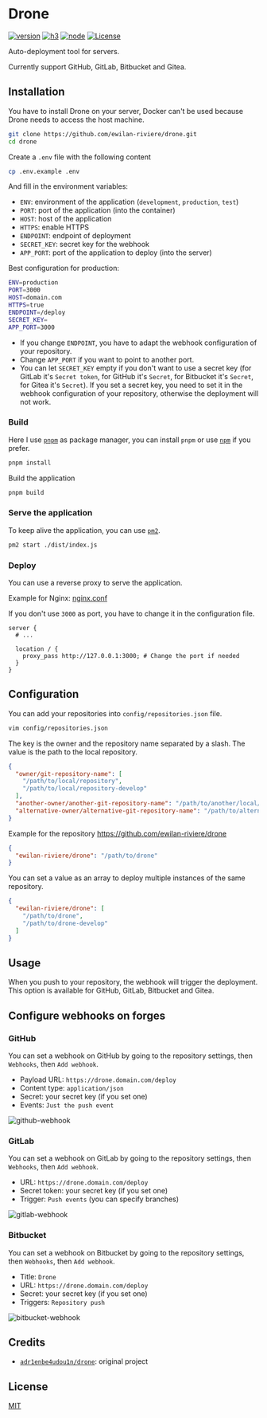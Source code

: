 # Drone

[![version][version-src]][version-href]
[![h3][h3-version-src]][h3-version-href]
[![node][node-version-src]][node-version-href]
[![License][license-src]][license-href]

Auto-deployment tool for servers.

Currently support GitHub, GitLab, Bitbucket and Gitea.

## Installation

You have to install Drone on your server, Docker can't be used because Drone needs to access the host machine.

```bash
git clone https://github.com/ewilan-riviere/drone.git
cd drone
```

Create a `.env` file with the following content

```bash
cp .env.example .env
```

And fill in the environment variables:

- `ENV`: environment of the application (`development`, `production`, `test`)
- `PORT`: port of the application (into the container)
- `HOST`: host of the application
- `HTTPS`: enable HTTPS
- `ENDPOINT`: endpoint of deployment
- `SECRET_KEY`: secret key for the webhook
- `APP_PORT`: port of the application to deploy (into the server)

Best configuration for production:

```bash
ENV=production
PORT=3000
HOST=domain.com
HTTPS=true
ENDPOINT=/deploy
SECRET_KEY=
APP_PORT=3000
```

- If you change `ENDPOINT`, you have to adapt the webhook configuration of your repository.
- Change `APP_PORT` if you want to point to another port.
- You can let `SECRET_KEY` empty if you don't want to use a secret key (for GitLab it's `Secret token`, for GitHub it's `Secret`, for Bitbucket it's `Secret`, for Gitea it's `Secret`). If you set a secret key, you need to set it in the webhook configuration of your repository, otherwise the deployment will not work.

### Build

Here I use [`pnpm`](https://pnpm.io/) as package manager, you can install `pnpm` or use [`npm`](https://www.npmjs.com/) if you prefer.

```bash
pnpm install
```

Build the application

```bash
pnpm build
```

### Serve the application

To keep alive the application, you can use [`pm2`](https://pm2.keymetrics.io/).

```bash
pm2 start ./dist/index.js
```

### Deploy

You can use a reverse proxy to serve the application.

Example for Nginx: [nginx.conf](./docs/nginx.conf)

If you don't use `3000` as port, you have to change it in the configuration file.

```nginx
server {
  # ...

  location / {
    proxy_pass http://127.0.0.1:3000; # Change the port if needed
  }
}
```

## Configuration

You can add your repositories into `config/repositories.json` file.

```bash
vim config/repositories.json
```
The key is the owner and the repository name separated by a slash. The value is the path to the local repository.

```json
{
  "owner/git-repository-name": [
    "/path/to/local/repository",
    "/path/to/local/repository-develop"
  ],
  "another-owner/another-git-repository-name": "/path/to/another/local/repository",
  "alternative-owner/alternative-git-repository-name": "/path/to/alternative/local/repository"
}
```

Example for the repository <https://github.com/ewilan-riviere/drone>

```json
{
  "ewilan-riviere/drone": "/path/to/drone"
}
```

You can set a value as an array to deploy multiple instances of the same repository.

```json
{
  "ewilan-riviere/drone": [
    "/path/to/drone",
    "/path/to/drone-develop"
  ]
}
```

## Usage

When you push to your repository, the webhook will trigger the deployment. This option is available for GitHub, GitLab, Bitbucket and Gitea.

## Configure webhooks on forges

### GitHub

You can set a webhook on GitHub by going to the repository settings, then `Webhooks`, then `Add webhook`.

- Payload URL: `https://drone.domain.com/deploy`
- Content type: `application/json`
- Secret: your secret key (if you set one)
- Events: `Just the push event`

![github-webhook](./docs/github-webhook.jpg)

### GitLab

You can set a webhook on GitLab by going to the repository settings, then `Webhooks`, then `Add webhook`.

- URL: `https://drone.domain.com/deploy`
- Secret token: your secret key (if you set one)
- Trigger: `Push events` (you can specify branches)

![gitlab-webhook](./docs/gitlab-webhook.jpg)

### Bitbucket

You can set a webhook on Bitbucket by going to the repository settings, then `Webhooks`, then `Add webhook`.

- Title: `Drone`
- URL: `https://drone.domain.com/deploy`
- Secret: your secret key (if you set one)
- Triggers: `Repository push`

![bitbucket-webhook](./docs/bitbucket-webhook.jpg)

## Credits

- [`adr1enbe4udou1n/drone`](https://github.com/adr1enbe4udou1n/drone): original project

## License

[MIT](LICENSE)

[version-src]: https://img.shields.io/badge/dynamic/json?label=version&query=version&url=https://raw.githubusercontent.com/ewilan-riviere/drone/main/package.json&colorA=18181B&colorB=F0DB4F
[version-href]: https://github.com/ewilan-riviere/drone/-/tags
[h3-version-src]: https://img.shields.io/badge/dynamic/json?label=h3&query=dependencies['h3']&url=https://raw.githubusercontent.com/ewilan-riviere/drone/main/package.json&colorA=18181B&colorB=F0DB4F
[h3-version-href]: https://github.com/unjs/h3
[license-src]: https://img.shields.io/github/license/ewilan-riviere/drone.svg?style=flat-square&colorA=18181B&colorB=777BB4
[license-href]: https://github.com/ewilan-riviere/drone/blob/main/README.md
[node-version-src]: https://img.shields.io/badge/dynamic/json?label=Node.js&query=engines[%27node%27]&url=https://raw.githubusercontent.com/ewilan-riviere/drone/main/package.json&style=flat-square&colorA=18181B&colorB=F0DB4F
[node-version-href]: https://nodejs.org/en/

